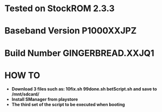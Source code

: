 # Tested on StockROM 2.3.3
# Baseband Version P1000XXJPZ
# Build Number GINGERBREAD.XXJQ1

HOW TO
======

+ **Download 3 files such as: 10fix.sh 99done.sh betScript.sh and save to /mnt/sdcard/**
+ **Install SManager from playstore**
+ **The third set of the script to be executed when booting**


